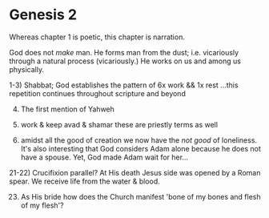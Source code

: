 # Genesis 2


Whereas chapter 1 is poetic, this chapter is narration.


God does not _make_ man.
He forms man from the dust; i.e. vicariously through a natural process (vicariously.)
He works on us and among us physically.


1-3) Shabbat; God establishes the pattern of 6x work && 1x rest
...this repetition continues throughout scripture and beyond


4) The first mention of Yahweh


15) work & keep
avad & shamar
these are priestly terms as well


18) amidst all the good of creation we now have the _not good_ of loneliness.
It's also interesting that God considers Adam alone because he does not have a spouse.
Yet, God made Adam wait for her...


21-22) Crucifixion parallel?  At His death Jesus side was opened by a Roman spear.
We receive life from the water & blood.

23) As His bride how does the Church manifest 'bone of my bones and flesh of my flesh'?
